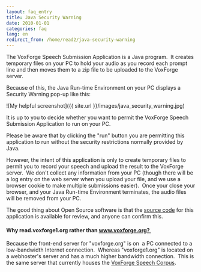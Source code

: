 ```yaml
---
layout: faq_entry
title: Java Security Warning
date: 2010-01-01
categories: faq
lang: en
redirect_from: /home/read2/java-security-warning
---
```


The VoxForge Speech Submission Application is a Java program.  It creates temporary files on your PC to hold your audio as you record each prompt line and then moves them to a zip file to be uploaded to the VoxForge server. 

Because of this, the Java Run-time Environment on your PC displays a Security Warning pop-up like this:

![My helpful screenshot]({{ site.url }}/images/java_security_warning.jpg)

It is up to you to decide whether you want to permit the VoxForge Speech Submission Application to run on your PC. 

Please be aware that by clicking the "run" button you are permitting this application to run without the security restrictions normally provided by Java.

However, the intent of this application is only to create temporary files to permit you to record your speech and upload the result to the VoxForge server.  We don't collect any information from your PC (though there will be a log entry on the web server when you upload your file, and we use a browser cookie to make multiple submissions easier).  Once your close your browser, and your Java Run-time Environment terminates, the audio files will be removed from your PC. 

The good thing about Open Source software is that the [source code] for this application is available for review, and anyone can confirm this.

#### Why read.voxforge1.org rather than www.voxforge.org? 

Because the front-end server for "voxforge.org" is on  a PC connected to a low-bandwidth Internet connection.  Whereas "voxforge1.org" is located on a webhoster's server and has a much higher bandwidth connection.  This is the same server that currently houses the [VoxForge Speech Corpus].

  [Java Applet]: /home/docs/faq/faq/what-is-a-java-applet
  [source code]: http://www.dev.voxforge.org/projects/Main/browser/Trunk/SpeechSubmission/VFSpeechSubmission/java/src/speechrecorder
  [VoxForge Speech Corpus]: http://www.repository.voxforge1.org/downloads/SpeechCorpus/Trunk/

